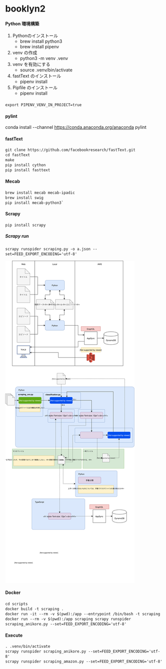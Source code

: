 # booklyn2

#### Python 環境構築
1. Pythonのインストール
    * brew install python3
    * brew install pipenv
2. venv の作成
    * python3 -m venv .venv
3. venv を有効にする
    * source .venv/bin/activate
4. fastText のインストール
    * pipenv install
5. Pipfile のインストール
    * pipenv install


####
    export PIPENV_VENV_IN_PROJECT=true


#### pylint
conda install --channel https://conda.anaconda.org/anaconda pylint


#### fastText
    git clone https://github.com/facebookresearch/fastText.git
    cd fastText
    make
    pip install cython
    pip install fasttext

#### Mecab
    brew install mecab mecab-ipadic
    brew install swig
    pip install mecab-python3`

#### Scrapy
    pip install scrapy

##### Scrapy run
    scrapy runspider scraping.py -o a.json --set=FEED_EXPORT_ENCODING='utf-8'

![Alt text](./Booklyn.svg)


#### Docker
    cd scripts
    docker build -t scraping .
    docker run -it --rm -v $(pwd):/app --entrypoint /bin/bash -t scraping
    docker run --rm -v $(pwd):/app scraping scrapy runspider scraping_anikore.py --set=FEED_EXPORT_ENCODING='utf-8'

#### Execute
    . .venv/bin/activate
    scrapy runspider scraping_anikore.py --set=FEED_EXPORT_ENCODING='utf-8'
    scrapy runspider scraping_amazon.py --set=FEED_EXPORT_ENCODING='utf-8'

